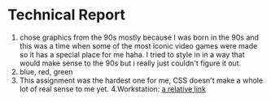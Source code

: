# Technical Report
1.  chose graphics from the 90s mostly because I was born in the 90s and this was a time when some of the most iconic video games were made so it has a special place for me haha. I tried to style in in a way that would make sense to the 90s but i really just couldn't figure it out.
2. blue, red, green
3. This assignment was the hardest one for me, CSS doesn't make a whole lot of real sense to me yet.
4.Workstation:
[a relative link](workstation6.jpeg)
